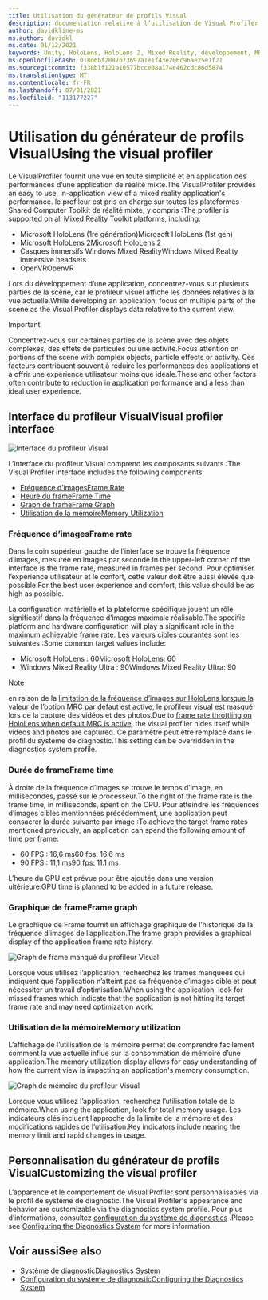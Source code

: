 ```yaml
---
title: Utilisation du générateur de profils Visual
description: documentation relative à l’utilisation de Visual Profiler dans MRTK
author: davidkline-ms
ms.author: davidkl
ms.date: 01/12/2021
keywords: Unity, HoloLens, HoloLens 2, Mixed Reality, développement, MRTK
ms.openlocfilehash: 018d6bf2087b73697a1e1f43e206c96ae25e1f21
ms.sourcegitcommit: f338b1f121a10577bcce08a174e462cdc86d5874
ms.translationtype: MT
ms.contentlocale: fr-FR
ms.lasthandoff: 07/01/2021
ms.locfileid: "113177227"
---
```

# <a name="using-the-visual-profiler"></a><span data-ttu-id="58a3e-104">Utilisation du générateur de profils Visual</span><span class="sxs-lookup"><span data-stu-id="58a3e-104">Using the visual profiler</span></span>

<span data-ttu-id="58a3e-105">Le VisualProfiler fournit une vue en toute simplicité et en application des performances d’une application de réalité mixte.</span><span class="sxs-lookup"><span data-stu-id="58a3e-105">The VisualProfiler provides an easy to use, in-application view of a mixed reality application's performance.</span></span> <span data-ttu-id="58a3e-106">le profileur est pris en charge sur toutes les plateformes Shared Computer Toolkit de réalité mixte, y compris :</span><span class="sxs-lookup"><span data-stu-id="58a3e-106">The profiler is supported on all Mixed Reality Toolkit platforms, including:</span></span>

- <span data-ttu-id="58a3e-107">Microsoft HoloLens (1re génération)</span><span class="sxs-lookup"><span data-stu-id="58a3e-107">Microsoft HoloLens (1st gen)</span></span>
- <span data-ttu-id="58a3e-108">Microsoft HoloLens 2</span><span class="sxs-lookup"><span data-stu-id="58a3e-108">Microsoft HoloLens 2</span></span>
- <span data-ttu-id="58a3e-109">Casques immersifs Windows Mixed Reality</span><span class="sxs-lookup"><span data-stu-id="58a3e-109">Windows Mixed Reality immersive headsets</span></span>
- <span data-ttu-id="58a3e-110">OpenVR</span><span class="sxs-lookup"><span data-stu-id="58a3e-110">OpenVR</span></span>

<span data-ttu-id="58a3e-111">Lors du développement d’une application, concentrez-vous sur plusieurs parties de la scène, car le profileur visuel affiche les données relatives à la vue actuelle.</span><span class="sxs-lookup"><span data-stu-id="58a3e-111">While developing an application, focus on multiple parts of the scene as the Visual Profiler displays data relative to the current view.</span></span>

> [!IMPORTANT]
> <span data-ttu-id="58a3e-112">Concentrez-vous sur certaines parties de la scène avec des objets complexes, des effets de particules ou une activité.</span><span class="sxs-lookup"><span data-stu-id="58a3e-112">Focus attention on portions of the scene with complex objects, particle effects or activity.</span></span> <span data-ttu-id="58a3e-113">Ces facteurs contribuent souvent à réduire les performances des applications et à offrir une expérience utilisateur moins que idéale.</span><span class="sxs-lookup"><span data-stu-id="58a3e-113">These and other factors often contribute to reduction in application performance and a less than ideal user experience.</span></span>

## <a name="visual-profiler-interface"></a><span data-ttu-id="58a3e-114">Interface du profileur Visual</span><span class="sxs-lookup"><span data-stu-id="58a3e-114">Visual profiler interface</span></span>

![Interface du profileur Visual](../images/diagnostics/VisualProfiler.png)

<span data-ttu-id="58a3e-116">L’interface du profileur Visual comprend les composants suivants :</span><span class="sxs-lookup"><span data-stu-id="58a3e-116">The Visual Profiler interface includes the following components:</span></span>

- [<span data-ttu-id="58a3e-117">Fréquence d’images</span><span class="sxs-lookup"><span data-stu-id="58a3e-117">Frame Rate</span></span>](#frame-rate)
- [<span data-ttu-id="58a3e-118">Heure du frame</span><span class="sxs-lookup"><span data-stu-id="58a3e-118">Frame Time</span></span>](#frame-time)
- [<span data-ttu-id="58a3e-119">Graph de frame</span><span class="sxs-lookup"><span data-stu-id="58a3e-119">Frame Graph</span></span>](#frame-graph)
- [<span data-ttu-id="58a3e-120">Utilisation de la mémoire</span><span class="sxs-lookup"><span data-stu-id="58a3e-120">Memory Utilization</span></span>](#memory-utilization)

### <a name="frame-rate"></a><span data-ttu-id="58a3e-121">Fréquence d’images</span><span class="sxs-lookup"><span data-stu-id="58a3e-121">Frame rate</span></span>

<span data-ttu-id="58a3e-122">Dans le coin supérieur gauche de l’interface se trouve la fréquence d’images, mesurée en images par seconde.</span><span class="sxs-lookup"><span data-stu-id="58a3e-122">In the upper-left corner of the interface is the frame rate, measured in frames per second.</span></span> <span data-ttu-id="58a3e-123">Pour optimiser l’expérience utilisateur et le confort, cette valeur doit être aussi élevée que possible.</span><span class="sxs-lookup"><span data-stu-id="58a3e-123">For the best user experience and comfort, this value should be as high as possible.</span></span>

<span data-ttu-id="58a3e-124">La configuration matérielle et la plateforme spécifique jouent un rôle significatif dans la fréquence d’images maximale réalisable.</span><span class="sxs-lookup"><span data-stu-id="58a3e-124">The specific platform and hardware configuration will play a significant role in the maximum achievable frame rate.</span></span> <span data-ttu-id="58a3e-125">Les valeurs cibles courantes sont les suivantes :</span><span class="sxs-lookup"><span data-stu-id="58a3e-125">Some common target values include:</span></span>

- <span data-ttu-id="58a3e-126">Microsoft HoloLens : 60</span><span class="sxs-lookup"><span data-stu-id="58a3e-126">Microsoft HoloLens: 60</span></span>
- <span data-ttu-id="58a3e-127">Windows Mixed Reality Ultra : 90</span><span class="sxs-lookup"><span data-stu-id="58a3e-127">Windows Mixed Reality Ultra: 90</span></span>

> [!NOTE]
> <span data-ttu-id="58a3e-128">en raison de la [limitation de la fréquence d’images sur HoloLens lorsque la valeur de l’option MRC par défaut est active](/windows/mixed-reality/mixed-reality-capture-for-developers#what-to-expect-when-mrc-is-enabled-on-hololens), le profileur visual est masqué lors de la capture des vidéos et des photos.</span><span class="sxs-lookup"><span data-stu-id="58a3e-128">Due to [frame rate throttling on HoloLens when default MRC is active](/windows/mixed-reality/mixed-reality-capture-for-developers#what-to-expect-when-mrc-is-enabled-on-hololens), the visual profiler hides itself while videos and photos are captured.</span></span> <span data-ttu-id="58a3e-129">Ce paramètre peut être remplacé dans le profil du système de diagnostic.</span><span class="sxs-lookup"><span data-stu-id="58a3e-129">This setting can be overridden in the diagnostics system profile.</span></span>

### <a name="frame-time"></a><span data-ttu-id="58a3e-130">Durée de frame</span><span class="sxs-lookup"><span data-stu-id="58a3e-130">Frame time</span></span>

<span data-ttu-id="58a3e-131">À droite de la fréquence d’images se trouve le temps d’image, en millisecondes, passé sur le processeur.</span><span class="sxs-lookup"><span data-stu-id="58a3e-131">To the right of the frame rate is the frame time, in milliseconds, spent on the CPU.</span></span> <span data-ttu-id="58a3e-132">Pour atteindre les fréquences d’images cibles mentionnées précédemment, une application peut consacrer la durée suivante par image :</span><span class="sxs-lookup"><span data-stu-id="58a3e-132">To achieve the target frame rates mentioned previously, an application can spend the following amount of time per frame:</span></span>

- <span data-ttu-id="58a3e-133">60 FPS : 16,6 ms</span><span class="sxs-lookup"><span data-stu-id="58a3e-133">60 fps: 16.6 ms</span></span>
- <span data-ttu-id="58a3e-134">90 FPS : 11,1 ms</span><span class="sxs-lookup"><span data-stu-id="58a3e-134">90 fps: 11.1 ms</span></span>

<span data-ttu-id="58a3e-135">L’heure du GPU est prévue pour être ajoutée dans une version ultérieure.</span><span class="sxs-lookup"><span data-stu-id="58a3e-135">GPU time is planned to be added in a future release.</span></span>

### <a name="frame-graph"></a><span data-ttu-id="58a3e-136">Graphique de frame</span><span class="sxs-lookup"><span data-stu-id="58a3e-136">Frame graph</span></span>

<span data-ttu-id="58a3e-137">Le graphique de Frame fournit un affichage graphique de l’historique de la fréquence d’images de l’application.</span><span class="sxs-lookup"><span data-stu-id="58a3e-137">The frame graph provides a graphical display of the application frame rate history.</span></span>

![Graph de frame manqué du profileur Visual](../images/diagnostics/VisualProfilerMissedFrames.png)

<span data-ttu-id="58a3e-139">Lorsque vous utilisez l’application, recherchez les trames manquées qui indiquent que l’application n’atteint pas sa fréquence d’images cible et peut nécessiter un travail d’optimisation.</span><span class="sxs-lookup"><span data-stu-id="58a3e-139">When using the application, look for missed frames which indicate that the application is not hitting its target frame rate and may need optimization work.</span></span>

### <a name="memory-utilization"></a><span data-ttu-id="58a3e-140">Utilisation de la mémoire</span><span class="sxs-lookup"><span data-stu-id="58a3e-140">Memory utilization</span></span>

<span data-ttu-id="58a3e-141">L’affichage de l’utilisation de la mémoire permet de comprendre facilement comment la vue actuelle influe sur la consommation de mémoire d’une application.</span><span class="sxs-lookup"><span data-stu-id="58a3e-141">The memory utilization display allows for easy understanding of how the current view is impacting an application's memory consumption.</span></span>

![Graph de mémoire du profileur Visual](../images/diagnostics/VisualProfilerMemory.png)

<span data-ttu-id="58a3e-143">Lorsque vous utilisez l’application, recherchez l’utilisation totale de la mémoire.</span><span class="sxs-lookup"><span data-stu-id="58a3e-143">When using the application, look for total memory usage.</span></span> <span data-ttu-id="58a3e-144">Les indicateurs clés incluent l’approche de la limite de la mémoire et des modifications rapides de l’utilisation.</span><span class="sxs-lookup"><span data-stu-id="58a3e-144">Key indicators include nearing the memory limit and rapid changes in usage.</span></span>

## <a name="customizing-the-visual-profiler"></a><span data-ttu-id="58a3e-145">Personnalisation du générateur de profils Visual</span><span class="sxs-lookup"><span data-stu-id="58a3e-145">Customizing the visual profiler</span></span>

<span data-ttu-id="58a3e-146">L’apparence et le comportement de Visual Profiler sont personnalisables via le profil de système de diagnostic.</span><span class="sxs-lookup"><span data-stu-id="58a3e-146">The Visual Profiler's appearance and behavior are customizable via the diagnostics system profile.</span></span> <span data-ttu-id="58a3e-147">Pour plus d’informations, consultez [configuration du système de diagnostics](configuring-diagnostics.md) .</span><span class="sxs-lookup"><span data-stu-id="58a3e-147">Please see [Configuring the Diagnostics System](configuring-diagnostics.md) for more information.</span></span>

## <a name="see-also"></a><span data-ttu-id="58a3e-148">Voir aussi</span><span class="sxs-lookup"><span data-stu-id="58a3e-148">See also</span></span>

- [<span data-ttu-id="58a3e-149">Système de diagnostic</span><span class="sxs-lookup"><span data-stu-id="58a3e-149">Diagnostics System</span></span>](diagnostics-system-getting-started.md)
- [<span data-ttu-id="58a3e-150">Configuration du système de diagnostic</span><span class="sxs-lookup"><span data-stu-id="58a3e-150">Configuring the Diagnostics System</span></span>](configuring-diagnostics.md)
